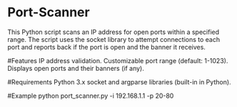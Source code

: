 # Port-Scanner
This Python script scans an IP address for open ports within a specified range. The script uses the socket library to attempt connections to each port and reports back if the port is open and the banner it receives.

#Features 
IP address validation.
Customizable port range (default: 1-1023).
Displays open ports and their banners (if any).

#Requirements
Python 3.x
socket and argparse libraries (built-in in Python).

#Example 
python port_scanner.py -i 192.168.1.1 -p 20-80

